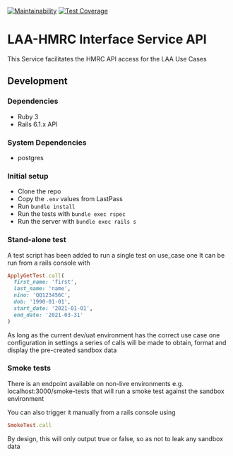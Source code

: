 [![Maintainability](https://api.codeclimate.com/v1/badges/a3004dc77c88767725a8/maintainability)](https://codeclimate.com/github/ministryofjustice/laa-hmrc-interface-service-api/maintainability)
[![Test Coverage](https://api.codeclimate.com/v1/badges/a3004dc77c88767725a8/test_coverage)](https://codeclimate.com/github/ministryofjustice/laa-hmrc-interface-service-api/test_coverage)

# LAA-HMRC Interface Service API

This Service facilitates the HMRC API access for the LAA Use Cases

## Development 
### Dependencies
* Ruby 3
* Rails 6.1.x API

### System Dependencies
* postgres 

### Initial setup
* Clone the repo
* Copy the `.env` values from LastPass 
* Run `bundle install`
* Run the tests with `bundle exec rspec`
* Run the server with `bundle exec rails s`

### Stand-alone test

A test script has been added to run a single test on use_case one
It can be run from a rails console with 
```ruby 
ApplyGetTest.call(
  first_name: 'first', 
  last_name: 'name', 
  nino: 'QQ123456C', 
  dob: '1990-01-01', 
  start_date: '2021-01-01', 
  end_date: '2021-03-31'
)
```

As long as the current dev/uat environment has the correct use case one configuration in settings a series of calls will be made to obtain, format and display the pre-created sandbox data

### Smoke tests
There is an endpoint available on non-live environments e.g. localhost:3000/smoke-tests that will run a smoke test against the sandbox environment

You can also trigger it manually from a rails console using

```ruby
SmokeTest.call
```

By design, this will only output true or false, so as not to leak any sandbox data
